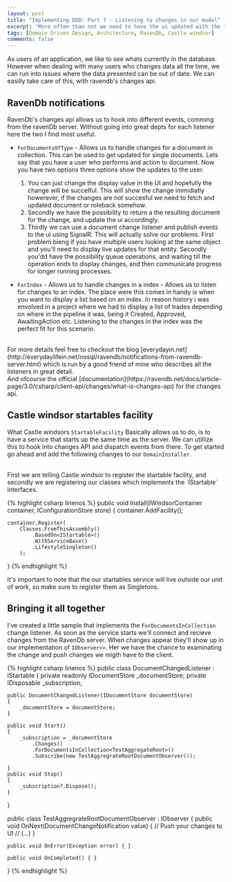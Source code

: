 ```yaml
---
layout: post
title: "Implementing DDD: Part 7 - Listening to changes in our model"
excerpt: "More often than not we need to have the ui updated with the latest changes from our database. In this chapter we will look into that by using Castle windsor and RavenDb Changes api"
tags: [Domain Driven Design, Architecture, RavenDb, Castle windsor]
comments: false
---
```


As users of an application, we like to see whats currently in the database. However when dealing with many users who changes data all the time, we can run into issues where the data presented can be out of date.
We can easilly take care of this, with ravendb's changes api.

## RavenDb notifications
RavenDb's changes api allows us to hook into different events, comming from the ravenDb server. Without going into great depts for each listener here the two I find most useful.

* `ForDocumentsOfType` - Allows us to handle changes for a document in collection. This can be used to get updated for single documents. Lets say that you have a user who performs and action to document. Now you have two options three options show the updates to the user.
	1. You can just change the display value in the UI and hopefully the change will be succelful. This will show the change immidiatly howerever, if the changes are not succesful we need to fetch and updated document or roleback somehow.
	2. Secondly we have the possibility to return a the resulting document for the change, and update the ui accordingly.
	3. Thirdly we can use a document change listener and publish events to the ui using SignalR. This will actually solve our problems. First problem bieng if you have multiple users looking at the same object and you'll need to display live updates for that entity. Secondly you'dd have the possibility queue operations, and waiting till the operation ends to display changes, and then communicate progress for longer running processes.

* `ForIndex` - Allows us to handle changes in a index - Allows us to listen for changes to an index. The place were this comes in handy is when you want to display a list based on an index. In reason history i was envolved in a project where we had to display a list of trades depending on where in the pipeline it was, being it Created, Approved, AwaitingAction etc. Listening to the changes in the index was the perfect fit for this scenario.

<br />
For more details feel free to checkout the blog [everydayin.net](http://everydaylifein.net/nosql/ravendb/notifications-from-ravendb-server.html) which is run by a good friend of mine who describes all the listeners in great detail.

<br />
And ofcourse the official [documentation](https://ravendb.net/docs/article-page/3.0/csharp/client-api/changes/what-is-changes-api) for the changes api.

## Castle windsor startables facility
What Castle windsors `StartableFacility` Basically allows us to do, is to have a service that starts up the same time as the server. We can utillize this to hook into changes API and dispatch events from there. To get started go ahead and add the following changes to our `DomainInstaller`.

<br />
First we are telling Castle windsor to register the startable facility, and secondly we are registering our classes which implements the `IStartable` interfaces.

{% highlight csharp linenos %}
public void Install(IWindsorContainer container, IConfigurationStore store)
{
    container.AddFacility<StartableFacility>();

    container.Register(
        Classes.FromThisAssembly()
            .BasedOn<IStartable>()
            .WithServiceBase()
            .LifestyleSingleton()
        );
}
{% endhighlight %}

It's important to note that the our startables service will live outside our unit of work, so make sure to register them as Singletons.

## Bringing it all together

I've created a little sample that implements the `ForDocumentsInCollection` change listener. As soon as the service starts we'll connect and recieve changes from the RavenDb server. When changes appear they'll show up in our implementation of `IObserver<>`. Her we have the chance to examinating the change and push changes we migth have to the client.

{% highlight csharp linenos %}
public class DocumentChangedListener : IStartable
{
    private readonly IDocumentStore _documentStore;
    private IDisposable _subscription;

    public DocumentChangedListener(IDocumentStore documentStore)
    {
        _documentStore = documentStore;
    }

    public void Start()
    {
        _subscription = _documentStore
            .Changes()
            .ForDocumentsInCollection<TestAggregateRoot>()
            .Subscribe(new TestAggregrateRootDocumentObserver());

    }
    public void Stop()
    {
        _subscription?.Dispose();
    }
}

public class TestAggregrateRootDocumentObserver : IObserver<DocumentChangeNotification>
{
    public void OnNext(DocumentChangeNotification value)
    {
        // Push your changes to UI
        // (...) 
    }

    public void OnError(Exception error) { }

    public void OnCompleted() { }
}
{% endhighlight %}
